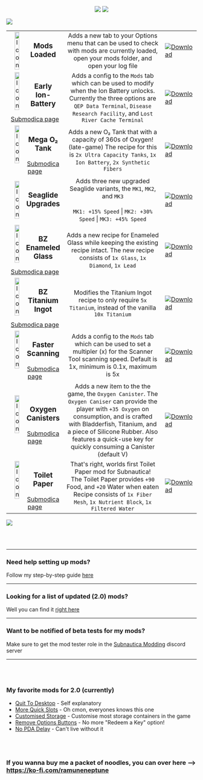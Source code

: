 <p align="center">
  <img src="https://i.imgur.com/vA2ZnNR.png">
  <img src="https://i.imgur.com/UyA4TuS.png">
</p>

![](https://i.imgur.com/EAZJLdy.png)




<table>
    </>
    </>
    </>
    </>
    </>
    </>
    <tr>
        <td width="30%" align="center">
            <img align="left"  alt="Icon" width="30%" src="https://i.imgur.com/v6VFura.png">
            <h3>Mods Loaded</h3> 
        </td>
        <td align="center">
            Adds a new tab to your Options menu that can be used to check with mods are currently loaded, open your mods folder, and open your log file
        </td>
        <td width="10%">
            <a href="https://github.com/RamuneNeptune/SubnauticaMods/releases/download/Main/ModsLoaded.zip">
            <img alt="Download" src="https://i.imgur.com/145Q0Di.png"></a>
        </td>
    </tr>
    </>
    </>
    </>
    </>
    </>
    </>
    <tr>
        <td width="30%" align="center">
            <img align="left" alt="Icon" width="30%" src="https://i.imgur.com/RocjVQ4.png">
            <h3>Early Ion-Battery</h3>
            <a href="https://submodica.xyz/mods/sn1/169">Submodica page</a>
        </td>
        <td align="center">
          Adds a config to the <code>Mods</code> tab which can be used to modify when the Ion Battery unlocks. Currently the three options are <code>QEP Data Terminal</code>, <code>Disease Research Facility</code>, and <code>Lost River Cache Terminal</code>
        </td>
          <td width="10%">
            <a href="https://github.com/RamuneNeptune/SubnauticaMods/releases/download/Main/EarlyIonBattery.zip">
            <img alt="Download" src="https://i.imgur.com/145Q0Di.png"></a>
        </td>
    </tr>
    </>
    </>
    </>
    </>
    </>
    </>
    <tr>
        <td width="30%" align="center">
            <img align="left" alt="Icon" width="30%" src="https://i.imgur.com/8ydG3wO.png">
            <h3>Mega O₂ Tank</h3>
            <a href="https://submodica.xyz/mods/sn1/170">Submodica page</a>
        </td>
        <td align="center">
            Adds a new O₂ Tank that with a capacity of 360s of Oxygen! (late-game)
            The recipe for this is <code>2x Ultra Capacity Tanks</code>, <code>1x Ion Battery</code>, <code>2x Synthetic Fibers</code> 
        </td>
          <td width="10%">
            <a href="https://github.com/RamuneNeptune/SubnauticaMods/releases/download/Main/MegaO2Tank.zip">
            <img alt="Download" src="https://i.imgur.com/145Q0Di.png"></a>
        </td>
    </tr>
    </>
    </>
    </>
    </>
    </>
    </>
    <tr>
        <td width="30%" align="center">
            <img align="left" alt="Icon" width="30%" src="https://i.imgur.com/oX1fts0.png">
            <h3>Seaglide Upgrades</h3>
        </td>
        <td align="center">
            Adds three new upgraded Seaglide variants, the <code>MK1</code>, <code>MK2</code>, and <code>MK3</code><br></br>
            <code>MK1: +15% Speed</code> | <code>MK2: +30% Speed</code> | <code>MK3: +45% Speed</code>
        </td>
          <td width="10%">
            <a href=" "><img alt="Download" src="https://i.imgur.com/145Q0Di.png"></a>
        </td>
    </tr>
    </>
    </>
    </>
    </>
    </>
    </>
    <tr>
        <td width="30%" align="center">
            <img align="left" alt="Icon" width="30%" src="https://i.imgur.com/3cSHFp2.png">
            <h3>BZ Enameled Glass</h3>
            <a href="https://submodica.xyz/mods/sn1/171">Submodica page</a>
        </td>
        <td align="center">
            Adds a new recipe for Enameled Glass while keeping the existing recipe intact. 
            The new recipe consists of <code>1x Glass</code>, <code>1x Diamond</code>, <code>1x Lead</code>
        </td>
        <td width="10%">
            <a href="https://github.com/RamuneNeptune/SubnauticaMods/releases/download/Main/BZEnameledGlass.zip">
            <img alt="Download" src="https://i.imgur.com/145Q0Di.png"></a>
        </td>
    </tr>
    </>
    </>
    </>
    </>
    </>
    </>
    <tr>
        <td width="30%" align="center">
            <img align="left" alt="Icon" width="30%" src="https://i.imgur.com/FmZbrD1.png">
            <h3>BZ Titanium Ingot</h3>
            <a href="https://submodica.xyz/mods/sn1/172">Submodica page</a>
        </td>
        <td align="center">
            Modifies the Titanium Ingot recipe to only require <code>5x Titanium</code>, instead of the vanilla <code>10x Titanium</code>
        </td>
        <td width="10%">
            <a href="https://github.com/RamuneNeptune/SubnauticaMods/releases/download/Main/BZTitaniumIngot.zip">
            <img alt="Download" src="https://i.imgur.com/145Q0Di.png"></a>
        </td>
    </tr>
    </>
    </>
    </>
    </>
    </>
    </>
    <tr>
        <td width="30%" align="center">
            <img align="left" alt="Icon" width="30%" src="https://i.imgur.com/anVUeNs.png">
            <h3>Faster Scanning</h3>
            <a href="https://submodica.xyz/mods/sn1/173">Submodica page</a>
        </td>
        <td align="center">
          Adds a config to the <code>Mods</code> tab which can be used to set a multipler (x) for the Scanner Tool scanning speed. Default is 1x, minimum is 0.1x, maximum is 5x 
        </td>
          <td width="10%">
            <a href="https://github.com/RamuneNeptune/SubnauticaMods/releases/download/Main/FasterScanning.zip">
            <img alt="Download" src="https://i.imgur.com/145Q0Di.png"></a>
        </td>
    </tr>
    </>
    </>
    </>
    </>
    </>
    </>
    <tr>
        <td width="30%" align="center">
            <img align="left" alt="Icon" width="30%" src="https://i.imgur.com/u9X7Rdt.png">
            <h3>Oxygen Canisters</h3>
            <a href="https://submodica.xyz/mods/sn1/174">Submodica page</a>
        </td>
        <td align="center">
            Adds a new item to the the game, the <code>Oxygen Canister</code>. The <code>Oxygen Caniser</code> can provide the player with <code>+35 Oxygen</code> on consumption, and is crafted with Bladderfish, Titanium, and a piece of Silicone Rubber. Also features a quick-use key for quickly consuming a Canister (default V)
        </td>
        <td width="10%">
            <a href="https://github.com/RamuneNeptune/SubnauticaMods/releases/download/Main/OxygenCanisters.zip">
            <img alt="Download" src="https://i.imgur.com/145Q0Di.png"></a>
        </td>
    </tr>
    </>
    </>
    </>
    </>
    </>
    </>
    <tr>
        <td width="30%" align="center">
            <img align="left" alt="Icon" width="30%" src="https://i.imgur.com/sK9pQNx.png">
            <h3>Toilet Paper</h3>
            <a href="https://submodica.xyz/mods/sn1/175">Submodica page</a>
        </td>
        <td align="center">
            That's right, worlds first Toilet Paper mod for Subnautica!<br>
            The Toilet Paper provides <code>+90</code> Food, and <code>+20</code> Water when eaten<br>
            Recipe consists of <code>1x Fiber Mesh</code>, <code>1x Nutrient Block</code>, <code>1x Filtered Water</code>
        </td>
        <td width="10%">
            <a href="https://github.com/RamuneNeptune/SubnauticaMods/releases/download/Main/ToiletPaper.zip">
            <img alt="Download" src="https://i.imgur.com/145Q0Di.png"></a>
        </td>
    </tr>
    </>
    </>
    </>
    </>
    </>
    </>
</table>

![](https://i.imgur.com/EAZJLdy.png)

<br></br>

---

### Need help setting up mods?
Follow my step-by-step guide [here](https://github.com/RamuneNeptune/ModdingInSubnautica#sn-latest)

---

### Looking for a list of updated (2.0) mods?
Well you can find it [right here](https://ramuneneptune.github.io/modlists/sn.html)

---

### Want to be notified of beta tests for my mods?
Make sure to get the mod tester role in the [Subnautica Modding](https://discord.gg/UpWuWwq) discord server

---

<br></br>

### My favorite mods for 2.0 (currently)
 - [Quit To Desktop](https://submodica.xyz/mods/sn1/131) - Self explanatory
 - [More Quick Slots](https://submodica.xyz/mods/sn1/106) - Oh cmon, everyones knows this one
 - [Customised Storage](https://submodica.xyz/mods/sn1/163) - Customise most storage containers in the game
 - [Remove Options Buttons](https://submodica.xyz/mods/sn1/162) - No more "Redeem a Key" option!
 - [No PDA Delay](https://submodica.xyz/mods/sn1/85) - Can't live without it

<br></br>

### If you wanna buy me a packet of noodles, you can over here --> https://ko-fi.com/ramuneneptune
